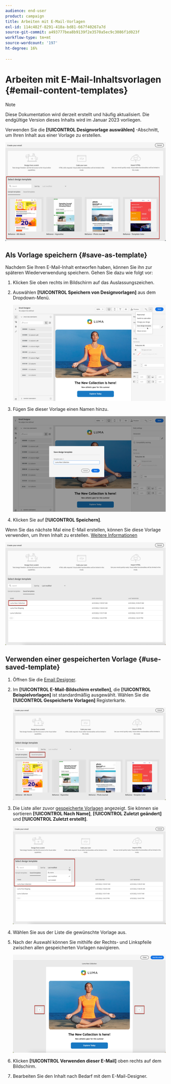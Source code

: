 ```yaml
---
audience: end-user
product: campaign
title: Arbeiten mit E-Mail-Vorlagen
exl-id: 114c482f-8291-418a-bd81-667f40267a7d
source-git-commit: a493777bea8b9139f2e3570a5ec9c3086f1d023f
workflow-type: tm+mt
source-wordcount: '197'
ht-degree: 16%

---
```


# Arbeiten mit E-Mail-Inhaltsvorlagen {#email-content-templates}

>[!NOTE]
>
>Diese Dokumentation wird derzeit erstellt und häufig aktualisiert. Die endgültige Version dieses Inhalts wird im Januar 2023 vorliegen.

Verwenden Sie die **[!UICONTROL Designvorlage auswählen]** -Abschnitt, um Ihren Inhalt aus einer Vorlage zu erstellen.

![](assets/email_designer-templates.png)

## Als Vorlage speichern {#save-as-template}

Nachdem Sie Ihren E-Mail-Inhalt entworfen haben, können Sie ihn zur späteren Wiederverwendung speichern. Gehen Sie dazu wie folgt vor:

1. Klicken Sie oben rechts im Bildschirm auf das Auslassungszeichen.

1. Auswählen **[!UICONTROL Speichern von Designvorlagen]** aus dem Dropdown-Menü.

   ![](assets/email_designer-save-template.png)

1. Fügen Sie dieser Vorlage einen Namen hinzu.

   ![](assets/email_designer-template-name.png)

1. Klicken Sie auf **[!UICONTROL Speichern]**.

Wenn Sie das nächste Mal eine E-Mail erstellen, können Sie diese Vorlage verwenden, um Ihren Inhalt zu erstellen. [Weitere Informationen](#use-saved-template)

![](assets/email_designer-saved-template.png)

## Verwenden einer gespeicherten Vorlage {#use-saved-template}

1. Öffnen Sie die [Email Designer](create-email-content.md).

1. Im **[!UICONTROL E-Mail-Bildschirm erstellen]**, die **[!UICONTROL Beispielvorlagen]** ist standardmäßig ausgewählt. Wählen Sie die **[!UICONTROL Gespeicherte Vorlagen]** Registerkarte.

   ![](assets/email_designer-saved-templates-tab.png)

1. Die Liste aller zuvor [gespeicherte Vorlagen](#save-as-template) angezeigt. Sie können sie sortieren **[!UICONTROL Nach Name]**, **[!UICONTROL Zuletzt geändert]** und **[!UICONTROL Zuletzt erstellt]**.

   ![](assets/email_designer-saved-templates.png)

1. Wählen Sie aus der Liste die gewünschte Vorlage aus.

1. Nach der Auswahl können Sie mithilfe der Rechts- und Linkspfeile zwischen allen gespeicherten Vorlagen navigieren.

   ![](assets/email_designer-saved-templates-navigate.png)

1. Klicken **[!UICONTROL Verwenden dieser E-Mail]** oben rechts auf dem Bildschirm.

1. Bearbeiten Sie den Inhalt nach Bedarf mit dem E-Mail-Designer.
